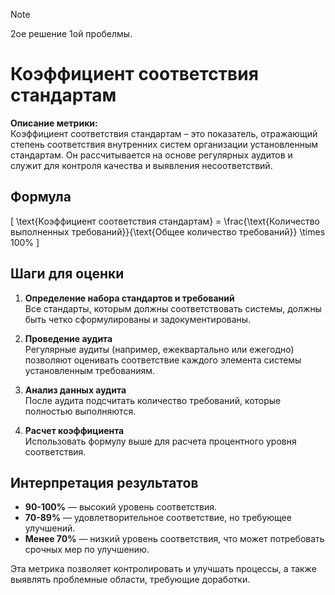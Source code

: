 > [!Note]
> 2ое решение 1ой пробелмы.


# Коэффициент соответствия стандартам

**Описание метрики:**  
Коэффициент соответствия стандартам – это показатель, отражающий степень соответствия внутренних систем организации установленным стандартам. Он рассчитывается на основе регулярных аудитов и служит для контроля качества и выявления несоответствий.

## Формула

\[
\text{Коэффициент соответствия стандартам} = \frac{\text{Количество выполненных требований}}{\text{Общее количество требований}} \times 100\%
\]

## Шаги для оценки

1. **Определение набора стандартов и требований**  
   Все стандарты, которым должны соответствовать системы, должны быть четко сформулированы и задокументированы.

2. **Проведение аудита**  
   Регулярные аудиты (например, ежеквартально или ежегодно) позволяют оценивать соответствие каждого элемента системы установленным требованиям.

3. **Анализ данных аудита**  
   После аудита подсчитать количество требований, которые полностью выполняются.

4. **Расчет коэффициента**  
   Использовать формулу выше для расчета процентного уровня соответствия.

## Интерпретация результатов

- **90-100%** — высокий уровень соответствия.
- **70-89%** — удовлетворительное соответствие, но требующее улучшений.
- **Менее 70%** — низкий уровень соответствия, что может потребовать срочных мер по улучшению.

Эта метрика позволяет контролировать и улучшать процессы, а также выявлять проблемные области, требующие доработки.
